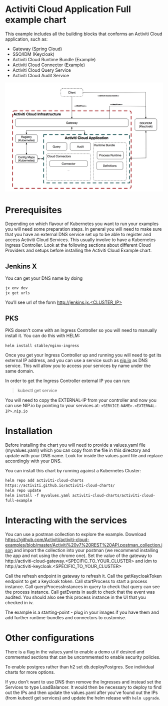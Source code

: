 # Activiti Cloud Application Full example chart

This example includes all the building blocks that conforms an Activiti Cloud application, such as:

- Gateway (Spring Cloud) 
- SSO/IDM (Keycloak)
- Activiti Cloud Runtime Bundle (Example)
- Activiti Cloud Connector (Example)
- Activiti Cloud Query Service
- Activiti Cloud Audit Service

![Example](resources/images/activiti-cloud-full-example-chart.png)

# Prerequisites

Depending on which flavour of Kubernetes you want to run your examples you will need some preparation steps. 
In general you will need to make sure that you have an external DNS service set up to be able to register and access Activiti Cloud Services. This usually involve to have a Kubernetes Ingress Controller. Look at the following sections about different Cloud Providers and setups before installing the Activiti Cloud Example chart.

## Jenkins X
You can get your DNS name by doing 
```
jx env dev
jx get urls
```
You’ll see url of the form http://jenkins.jx.<CLUSTER_IP>

## PKS
PKS doesn't come with an Ingress Controller so you will need to manually install it. You can do this with HELM:

```helm install stable/nginx-ingress```

Once you get your Ingress Controller up and running you will need to get its external IP address, and you can use a service such as [nip.io](http://nip.io) as DNS service. This will allow you to access your services by name under the same domain. 

In order to get the Ingress Controller external IP you can run:
> kubectl get service

You will need to copy the EXTERNAL-IP from your controller and now you can use NIP.io by pointing to your services at:
```<SERVICE-NAME>.<EXTERNAL-IP>.nip.io```

# Installation
Before installing the chart you will need to provide a values.yaml file (myvalues.yaml) which you can copy from the file in this directory and update with your DNS name. Look for <DNS name> inside the values.yaml file and replace accordingly with your DNS.

You can install this chart by running against a Kubernetes Cluster:

```
helm repo add activiti-cloud-charts https://activiti.github.io/activiti-cloud-charts/
helm repo update
helm install -f myvalues.yaml activiti-cloud-charts/activiti-cloud-full-example
```


# Interacting with the services

You can use a postman collection to explore the example. Download https://github.com/Activiti/activiti-cloud-examples/blob/master/Activiti%20v7%20REST%20API.postman_collection.json and import the collection into your postman (we recommend installing the app and not using the chrome one). Set the value of the gateway to http://activiti-cloud-gateway.<SPECIFIC_TO_YOUR_CLUSTER> and idm to http://activiti-keycloak.<SPECIFIC_TO_YOUR_CLUSTER>

Call the refresh endpoint in gateway to refresh it.
Call the getKeycloakToken endpoint to get a keycloak token.
Call startProcess to start a process instance.
Call queryProcessInstances in query to check that query can see the process instance. Call getEvents in audit to check that the event was audited. You should also see this process instance in the UI that you checked in iv.

The example is a starting-point - plug in your images if you have them and add further runtime-bundles and connectors to customise.

# Other configurations

There is a flag in the values.yaml to enable a demo ui if desired and commented sections that can be uncommented to enable security policies.

To enable postgres rather than h2 set db.deployPostgres. See individual charts for more options.

If you don't want to use DNS then remove the Ingresses and instead set the Services to type LoadBalancer. It would then be necessary to deploy to find out the IPs and then update the values.yaml after you've found out the IPs (from kubectl get services) and update the helm release with `helm upgrade`.
